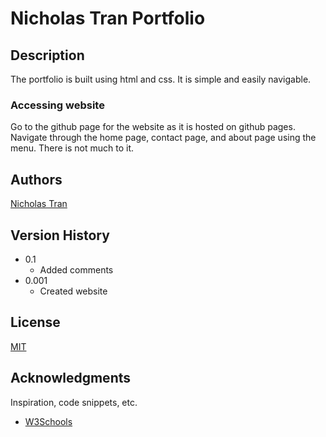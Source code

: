 # Nicholas Tran Portfolio
## Description

The portfolio is built using html and css. It is simple and easily navigable.

### Accessing website

Go to the github page for the website as it is hosted on github pages. Navigate through the home page, contact page, and about page using the menu. There is not much to it.

## Authors
 
   [Nicholas Tran](https://github.com/NickT144)

## Version History

* 0.1
    * Added comments
* 0.001
    * Created website

## License

[MIT](https://choosealicense.com/licenses/mit/)

## Acknowledgments

Inspiration, code snippets, etc.
* [W3Schools](https://www.w3schools.com/)
